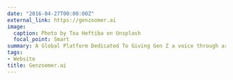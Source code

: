 ```yaml
---
date: "2016-04-27T00:00:00Z"
external_link: https://genzoomer.ai
image:
  caption: Photo by Toa Heftiba on Unsplash
  focal_point: Smart
summary: A Global Platform Dedicated To Giving Gen Z a voice through articles, incorporates a Podcast ran by Shola West.
tags: 
- Website
title: Genzoomer.ai
---
```

